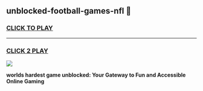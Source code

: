 
## unblocked-football-games-nfl 👋
<h3>
<a href="https://premium.freeplayer.one?title=unblocked-football-games-nfl&ref=14F">CLICK TO PLAY</a></h3>
<hr>

<h3>
<a href="https://premium.freeplayer.one?title=unblocked-football-games-nfl&ref=14F">CLICK 2 PLAY</a>
  
</h3>

<a href="https://premium.freeplayer.one?title=unblocked-football-games-nfl&ref=12F/"><img src="https://clearcache.store/games.png"></a>


**worlds hardest game unblocked: Your Gateway to Fun and Accessible Online Gaming**
